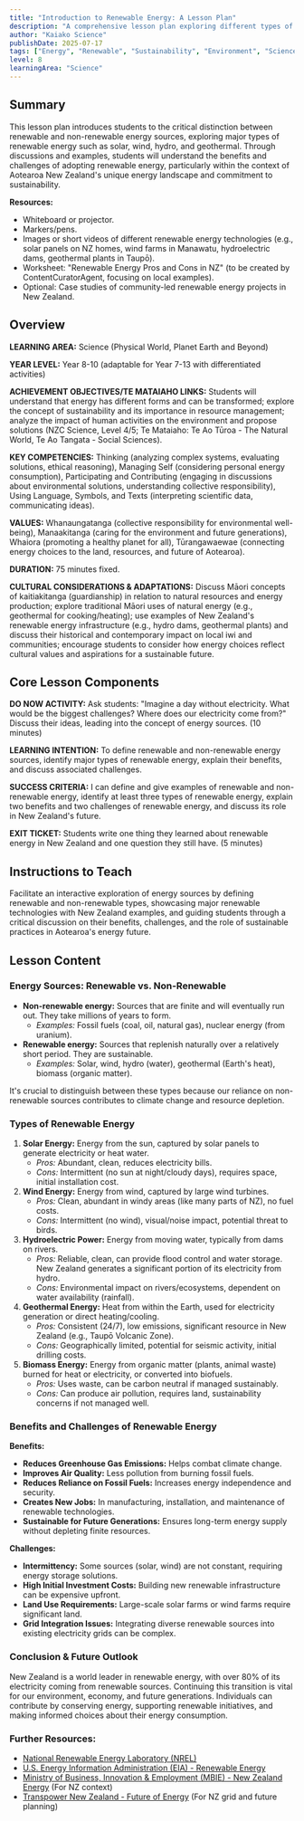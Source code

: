 ```yaml
---
title: "Introduction to Renewable Energy: A Lesson Plan"
description: "A comprehensive lesson plan exploring different types of renewable energy sources, their benefits, and challenges, with a focus on New Zealand's context and sustainable practices."
author: "Kaiako Science"
publishDate: 2025-07-17
tags: ["Energy", "Renewable", "Sustainability", "Environment", "Science", "Lesson Plan", "Aotearoa New Zealand Curriculum"]
level: 8
learningArea: "Science"
---
```


## Summary

This lesson plan introduces students to the critical distinction between renewable and non-renewable energy sources, exploring major types of renewable energy such as solar, wind, hydro, and geothermal. Through discussions and examples, students will understand the benefits and challenges of adopting renewable energy, particularly within the context of Aotearoa New Zealand's unique energy landscape and commitment to sustainability.

**Resources:**
*   Whiteboard or projector.
*   Markers/pens.
*   Images or short videos of different renewable energy technologies (e.g., solar panels on NZ homes, wind farms in Manawatu, hydroelectric dams, geothermal plants in Taupō).
*   Worksheet: "Renewable Energy Pros and Cons in NZ" (to be created by ContentCuratorAgent, focusing on local examples).
*   Optional: Case studies of community-led renewable energy projects in New Zealand.

## Overview

**LEARNING AREA:** Science (Physical World, Planet Earth and Beyond)

**YEAR LEVEL:** Year 8-10 (adaptable for Year 7-13 with differentiated activities)

**ACHIEVEMENT OBJECTIVES/TE MATAIAHO LINKS:** Students will understand that energy has different forms and can be transformed; explore the concept of sustainability and its importance in resource management; analyze the impact of human activities on the environment and propose solutions (NZC Science, Level 4/5; Te Mataiaho: Te Ao Tūroa - The Natural World, Te Ao Tangata - Social Sciences).

**KEY COMPETENCIES:** Thinking (analyzing complex systems, evaluating solutions, ethical reasoning), Managing Self (considering personal energy consumption), Participating and Contributing (engaging in discussions about environmental solutions, understanding collective responsibility), Using Language, Symbols, and Texts (interpreting scientific data, communicating ideas).

**VALUES:** Whanaungatanga (collective responsibility for environmental well-being), Manaakitanga (caring for the environment and future generations), Whaiora (promoting a healthy planet for all), Tūrangawaewae (connecting energy choices to the land, resources, and future of Aotearoa).

**DURATION:** 75 minutes fixed.

**CULTURAL CONSIDERATIONS & ADAPTATIONS:** Discuss Māori concepts of kaitiakitanga (guardianship) in relation to natural resources and energy production; explore traditional Māori uses of natural energy (e.g., geothermal for cooking/heating); use examples of New Zealand's renewable energy infrastructure (e.g., hydro dams, geothermal plants) and discuss their historical and contemporary impact on local iwi and communities; encourage students to consider how energy choices reflect cultural values and aspirations for a sustainable future.

## Core Lesson Components

**DO NOW ACTIVITY:** Ask students: "Imagine a day without electricity. What would be the biggest challenges? Where does our electricity come from?" Discuss their ideas, leading into the concept of energy sources. (10 minutes)

**LEARNING INTENTION:** To define renewable and non-renewable energy sources, identify major types of renewable energy, explain their benefits, and discuss associated challenges.

**SUCCESS CRITERIA:** I can define and give examples of renewable and non-renewable energy, identify at least three types of renewable energy, explain two benefits and two challenges of renewable energy, and discuss its role in New Zealand's future.

**EXIT TICKET:** Students write one thing they learned about renewable energy in New Zealand and one question they still have. (5 minutes)

## Instructions to Teach

Facilitate an interactive exploration of energy sources by defining renewable and non-renewable types, showcasing major renewable technologies with New Zealand examples, and guiding students through a critical discussion on their benefits, challenges, and the role of sustainable practices in Aotearoa's energy future.

## Lesson Content

### Energy Sources: Renewable vs. Non-Renewable

*   **Non-renewable energy:** Sources that are finite and will eventually run out. They take millions of years to form.
    *   *Examples:* Fossil fuels (coal, oil, natural gas), nuclear energy (from uranium).
*   **Renewable energy:** Sources that replenish naturally over a relatively short period. They are sustainable.
    *   *Examples:* Solar, wind, hydro (water), geothermal (Earth's heat), biomass (organic matter).

It's crucial to distinguish between these types because our reliance on non-renewable sources contributes to climate change and resource depletion.

### Types of Renewable Energy

1.  **Solar Energy:** Energy from the sun, captured by solar panels to generate electricity or heat water.
    *   *Pros:* Abundant, clean, reduces electricity bills.
    *   *Cons:* Intermittent (no sun at night/cloudy days), requires space, initial installation cost.
2.  **Wind Energy:** Energy from wind, captured by large wind turbines.
    *   *Pros:* Clean, abundant in windy areas (like many parts of NZ), no fuel costs.
    *   *Cons:* Intermittent (no wind), visual/noise impact, potential threat to birds.
3.  **Hydroelectric Power:** Energy from moving water, typically from dams on rivers.
    *   *Pros:* Reliable, clean, can provide flood control and water storage. New Zealand generates a significant portion of its electricity from hydro.
    *   *Cons:* Environmental impact on rivers/ecosystems, dependent on water availability (rainfall).
4.  **Geothermal Energy:** Heat from within the Earth, used for electricity generation or direct heating/cooling.
    *   *Pros:* Consistent (24/7), low emissions, significant resource in New Zealand (e.g., Taupō Volcanic Zone).
    *   *Cons:* Geographically limited, potential for seismic activity, initial drilling costs.
5.  **Biomass Energy:** Energy from organic matter (plants, animal waste) burned for heat or electricity, or converted into biofuels.
    *   *Pros:* Uses waste, can be carbon neutral if managed sustainably.
    *   *Cons:* Can produce air pollution, requires land, sustainability concerns if not managed well.

### Benefits and Challenges of Renewable Energy

**Benefits:**
*   **Reduces Greenhouse Gas Emissions:** Helps combat climate change.
*   **Improves Air Quality:** Less pollution from burning fossil fuels.
*   **Reduces Reliance on Fossil Fuels:** Increases energy independence and security.
*   **Creates New Jobs:** In manufacturing, installation, and maintenance of renewable technologies.
*   **Sustainable for Future Generations:** Ensures long-term energy supply without depleting finite resources.

**Challenges:**
*   **Intermittency:** Some sources (solar, wind) are not constant, requiring energy storage solutions.
*   **High Initial Investment Costs:** Building new renewable infrastructure can be expensive upfront.
*   **Land Use Requirements:** Large-scale solar farms or wind farms require significant land.
*   **Grid Integration Issues:** Integrating diverse renewable sources into existing electricity grids can be complex.

### Conclusion & Future Outlook

New Zealand is a world leader in renewable energy, with over 80% of its electricity coming from renewable sources. Continuing this transition is vital for our environment, economy, and future generations. Individuals can contribute by conserving energy, supporting renewable initiatives, and making informed choices about their energy consumption.

### Further Resources:

*   [National Renewable Energy Laboratory (NREL)](https://www.nrel.gov/)
*   [U.S. Energy Information Administration (EIA) - Renewable Energy](https://www.eia.gov/energyexplained/renewable-sources/)
*   [Ministry of Business, Innovation & Employment (MBIE) - New Zealand Energy](https://www.mbie.govt.nz/building-and-energy/energy-and-natural-resources/energy-strategies-and-policies/new-zealand-energy-strategy/) (For NZ context)
*   [Transpower New Zealand - Future of Energy](https://www.transpower.co.nz/energy-future) (For NZ grid and future planning)